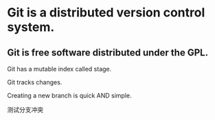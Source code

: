 # Git is a distributed version control system. #
## Git is free software distributed under the GPL. ##
Git has a mutable index called stage.

Git tracks changes.

Creating a new branch is quick AND simple.

  
测试分支冲突